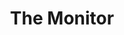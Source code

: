 ---
layout: default
theme: jekyll-theme-cayman
title: The Monitor
description: A demonstration of The Monitor discord bot.
permalink: /demo
---